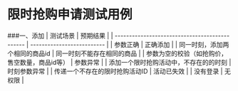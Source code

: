 # 限时抢购申请测试用例 


###一、添加
| 测试场景                                       | 预期结果                   |
| ---------------------------------------------- | -------------------------- |
| 参数正确                                       | 正确添加                   |
| 同一时刻，添加两个相同的商品id                 | 同一时刻不能存在相同的商品 |
| 参数为空的校验（如抢购价，售空数量，商品id等） | 参数异常                   |
| 添加一个限时抢购活动中，不存在的的时刻         | 时刻参数异常               |
| 传递一个不存在的限时抢购活动ID                 | 活动已失效                 |
| 没有登录                                       | 无权限                     |



